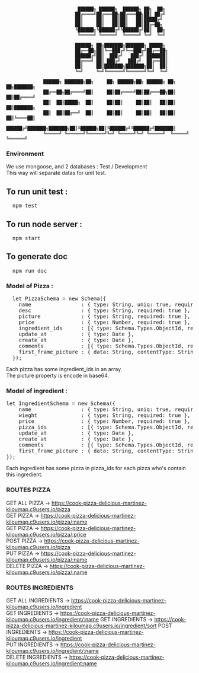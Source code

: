                               ██████╗ ██████╗  ██████╗ ██╗  ██╗                  
                              ██╔════╝██╔═══██╗██╔═══██╗██║ ██╔╝                  
                              ██║     ██║   ██║██║   ██║█████╔╝                   
                              ██║     ██║   ██║██║   ██║██╔═██╗                   
                              ╚██████╗╚██████╔╝╚██████╔╝██║  ██╗                  
                               ╚═════╝ ╚═════╝  ╚═════╝ ╚═╝  ╚═╝                  
                                                                                  
                              ██████╗ ██╗███████╗███████╗ █████╗                  
                              ██╔══██╗██║╚══███╔╝╚══███╔╝██╔══██╗                 
                              ██████╔╝██║  ███╔╝   ███╔╝ ███████║                 
                              ██╔═══╝ ██║ ███╔╝   ███╔╝  ██╔══██║                 
                              ██║     ██║███████╗███████╗██║  ██║                 
                              ╚═╝     ╚═╝╚══════╝╚══════╝╚═╝  ╚═╝                 
                                                                                  
                  ██████╗ ███████╗██╗     ██╗ ██████╗██╗ ██████╗ ██╗   ██╗███████╗
                  ██╔══██╗██╔════╝██║     ██║██╔════╝██║██╔═══██╗██║   ██║██╔════╝
                  ██║  ██║█████╗  ██║     ██║██║     ██║██║   ██║██║   ██║███████╗
                  ██║  ██║██╔══╝  ██║     ██║██║     ██║██║   ██║██║   ██║╚════██║
                  ██████╔╝███████╗███████╗██║╚██████╗██║╚██████╔╝╚██████╔╝███████║
                  ╚═════╝ ╚══════╝╚══════╝╚═╝ ╚═════╝╚═╝ ╚═════╝  ╚═════╝ ╚══════╝
                                                                                  

### Environment
We use mongoose, and 2 databases : Test / Development   
This way will separate datas for unit test.  

## To run unit test :
<pre>
  npm test
</pre>

## To run node server :
<pre>
  npm start
</pre>

## To generate doc 
<pre>
  npm run doc
</pre>
### Model of Pizza : 
<pre>
  let PizzaSchema = new Schema({
    name                : { type: String, uniq: true, required: true },
    desc                : { type: String, required: true },
    picture             : { type: String, required: true },
    price               : { type: Number, required: true },
    ingredient_ids      : [{ type: Schema.Types.ObjectId, ref: 'Ingredient'}],
    update_at           : { type: Date },
    create_at           : { type: Date },
    comments            : [{ type: Schema.Types.ObjectId, ref: 'Comment' }],
    first_frame_picture : { data: String, contentType: String }
  });
</pre>
Each pizza has some ingredient_ids in an array.        
The picture property is encode in base64.

### Model of ingredient :
<pre>
let IngredientSchema = new Schema({
    name                : { type: String, uniq: true, required: true },
    wieght              : { type: String, required: true },
    price               : { type: Number, required: true },
    pizza_ids           : [{ type: Schema.Types.ObjectId, ref: 'Pizza'}],
    update_at           : { type: Date },
    create_at           : { type: Date },
    comments            : [{ type: Schema.Types.ObjectId, ref: 'Comment' }],
    first_frame_picture : { data: String, contentType: String }
});
</pre>
Each ingredient has some pizza in pizza_ids for each pizza who's contain this ingredient. 


### ROUTES PIZZA
GET ALL PIZZA       -> https://cook-pizza-delicious-martinez-kiloumap.c9users.io/pizza  
GET PIZZA           -> https://cook-pizza-delicious-martinez-kiloumap.c9users.io/pizza/:name  
GET PIZZA           -> https://cook-pizza-delicious-martinez-kiloumap.c9users.io/pizza/:price  
POST PIZZA          -> https://cook-pizza-delicious-martinez-kiloumap.c9users.io/pizza   
PUT PIZZA           -> https://cook-pizza-delicious-martinez-kiloumap.c9users.io/pizza/:name  
DELETE PIZZA        -> https://cook-pizza-delicious-martinez-kiloumap.c9users.io/pizza/:name 

### ROUTES INGREDIENTS
GET ALL INGREDIENTS -> https://cook-pizza-delicious-martinez-kiloumap.c9users.io/ingredient  
GET INGREDIENTS     -> https://cook-pizza-delicious-martinez-kiloumap.c9users.io/ingredient/:name 
GET INGREDIENTS     -> https://cook-pizza-delicious-martinez-kiloumap.c9users.io/ingredient/sort
POST INGREDIENTS    -> https://cook-pizza-delicious-martinez-kiloumap.c9users.io/ingredient   
PUT INGREDIENTS     -> https://cook-pizza-delicious-martinez-kiloumap.c9users.io/ingredient/:name  
DELETE INGREDIENTS  -> https://cook-pizza-delicious-martinez-kiloumap.c9users.io/ingredient:name 